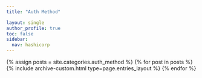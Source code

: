 ```yaml
---
title: "Auth Method"

layout: single
author_profile: true
toc: false
sidebar:
  nav: hashicorp
---
```


{% assign posts = site.categories.auth_method %}
{% for post in posts %} {% include archive-custom.html type=page.entries_layout %} {% endfor %}


